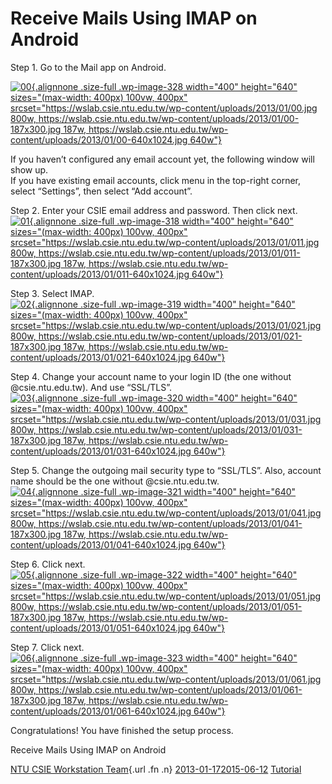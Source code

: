 # Receive Mails Using IMAP on Android

Step 1. Go to the Mail app on Android.  
<span id="more-317"></span>

[![](https://wslab.csie.ntu.edu.tw/wp-content/uploads/2013/01/00.jpg "00"){.alignnone
.size-full .wp-image-328 width="400" height="640"
sizes="(max-width: 400px) 100vw, 400px"
srcset="https://wslab.csie.ntu.edu.tw/wp-content/uploads/2013/01/00.jpg 800w, https://wslab.csie.ntu.edu.tw/wp-content/uploads/2013/01/00-187x300.jpg 187w, https://wslab.csie.ntu.edu.tw/wp-content/uploads/2013/01/00-640x1024.jpg 640w"}](https://wslab.csie.ntu.edu.tw/wp-content/uploads/2013/01/00.jpg)

If you haven’t configured any email account yet, the following window
will show up.  
If you have existing email accounts, click menu in the top-right corner,
select “Settings”, then select “Add account”.

Step 2. Enter your CSIE email address and password. Then click next.  
[![](https://wslab.csie.ntu.edu.tw/wp-content/uploads/2013/01/011.jpg "01"){.alignnone
.size-full .wp-image-318 width="400" height="640"
sizes="(max-width: 400px) 100vw, 400px"
srcset="https://wslab.csie.ntu.edu.tw/wp-content/uploads/2013/01/011.jpg 800w, https://wslab.csie.ntu.edu.tw/wp-content/uploads/2013/01/011-187x300.jpg 187w, https://wslab.csie.ntu.edu.tw/wp-content/uploads/2013/01/011-640x1024.jpg 640w"}](https://wslab.csie.ntu.edu.tw/wp-content/uploads/2013/01/011.jpg)

Step 3. Select IMAP.  
[![](https://wslab.csie.ntu.edu.tw/wp-content/uploads/2013/01/021.jpg "02"){.alignnone
.size-full .wp-image-319 width="400" height="640"
sizes="(max-width: 400px) 100vw, 400px"
srcset="https://wslab.csie.ntu.edu.tw/wp-content/uploads/2013/01/021.jpg 800w, https://wslab.csie.ntu.edu.tw/wp-content/uploads/2013/01/021-187x300.jpg 187w, https://wslab.csie.ntu.edu.tw/wp-content/uploads/2013/01/021-640x1024.jpg 640w"}](https://wslab.csie.ntu.edu.tw/wp-content/uploads/2013/01/021.jpg)

Step 4. Change your account name to your login ID (the one without
@csie.ntu.edu.tw). And use “SSL/TLS”.  
[![](https://wslab.csie.ntu.edu.tw/wp-content/uploads/2013/01/031.jpg "03"){.alignnone
.size-full .wp-image-320 width="400" height="640"
sizes="(max-width: 400px) 100vw, 400px"
srcset="https://wslab.csie.ntu.edu.tw/wp-content/uploads/2013/01/031.jpg 800w, https://wslab.csie.ntu.edu.tw/wp-content/uploads/2013/01/031-187x300.jpg 187w, https://wslab.csie.ntu.edu.tw/wp-content/uploads/2013/01/031-640x1024.jpg 640w"}](https://wslab.csie.ntu.edu.tw/wp-content/uploads/2013/01/031.jpg)

Step 5. Change the outgoing mail security type to “SSL/TLS”. Also,
account name should be the one without @csie.ntu.edu.tw.  
[![](https://wslab.csie.ntu.edu.tw/wp-content/uploads/2013/01/041.jpg "04"){.alignnone
.size-full .wp-image-321 width="400" height="640"
sizes="(max-width: 400px) 100vw, 400px"
srcset="https://wslab.csie.ntu.edu.tw/wp-content/uploads/2013/01/041.jpg 800w, https://wslab.csie.ntu.edu.tw/wp-content/uploads/2013/01/041-187x300.jpg 187w, https://wslab.csie.ntu.edu.tw/wp-content/uploads/2013/01/041-640x1024.jpg 640w"}](https://wslab.csie.ntu.edu.tw/wp-content/uploads/2013/01/041.jpg)

Step 6. Click next.  
[![](https://wslab.csie.ntu.edu.tw/wp-content/uploads/2013/01/051.jpg "05"){.alignnone
.size-full .wp-image-322 width="400" height="640"
sizes="(max-width: 400px) 100vw, 400px"
srcset="https://wslab.csie.ntu.edu.tw/wp-content/uploads/2013/01/051.jpg 800w, https://wslab.csie.ntu.edu.tw/wp-content/uploads/2013/01/051-187x300.jpg 187w, https://wslab.csie.ntu.edu.tw/wp-content/uploads/2013/01/051-640x1024.jpg 640w"}](https://wslab.csie.ntu.edu.tw/wp-content/uploads/2013/01/051.jpg)

Step 7. Click next.  
[![](https://wslab.csie.ntu.edu.tw/wp-content/uploads/2013/01/061.jpg "06"){.alignnone
.size-full .wp-image-323 width="400" height="640"
sizes="(max-width: 400px) 100vw, 400px"
srcset="https://wslab.csie.ntu.edu.tw/wp-content/uploads/2013/01/061.jpg 800w, https://wslab.csie.ntu.edu.tw/wp-content/uploads/2013/01/061-187x300.jpg 187w, https://wslab.csie.ntu.edu.tw/wp-content/uploads/2013/01/061-640x1024.jpg 640w"}](https://wslab.csie.ntu.edu.tw/wp-content/uploads/2013/01/061.jpg)

Congratulations! You have finished the setup process.

<span class="entry-title">Receive Mails Using IMAP on Android</span>

<span class="by-author author vcard">[NTU CSIE Workstation
Team](https://wslab.csie.ntu.edu.tw/author/ta217/){.url .fn .n}</span>
<span
class="date">[2013-01-172015-06-12](https://wslab.csie.ntu.edu.tw/2013/01/receive-mails-using-imap-on-android/ "11:44 AM")</span>
<span
class="category">[Tutorial](https://wslab.csie.ntu.edu.tw/category/tutorial/)</span>
